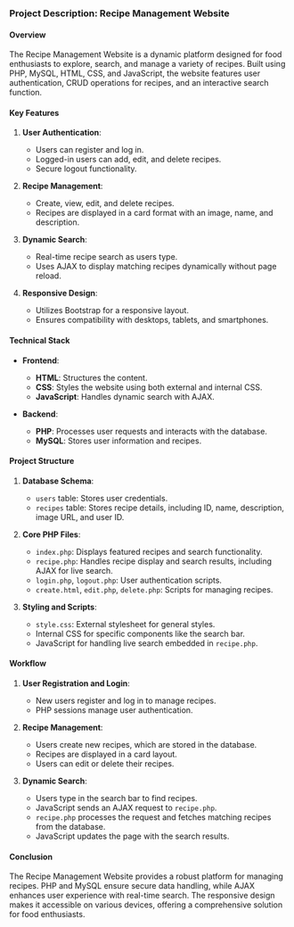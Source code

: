 ### Project Description: Recipe Management Website

#### Overview
The Recipe Management Website is a dynamic platform designed for food enthusiasts to explore, search, and manage a variety of recipes. Built using PHP, MySQL, HTML, CSS, and JavaScript, the website features user authentication, CRUD operations for recipes, and an interactive search function.

#### Key Features
1. **User Authentication**:
   - Users can register and log in.
   - Logged-in users can add, edit, and delete recipes.
   - Secure logout functionality.

2. **Recipe Management**:
   - Create, view, edit, and delete recipes.
   - Recipes are displayed in a card format with an image, name, and description.

3. **Dynamic Search**:
   - Real-time recipe search as users type.
   - Uses AJAX to display matching recipes dynamically without page reload.

4. **Responsive Design**:
   - Utilizes Bootstrap for a responsive layout.
   - Ensures compatibility with desktops, tablets, and smartphones.

#### Technical Stack
- **Frontend**:
  - **HTML**: Structures the content.
  - **CSS**: Styles the website using both external and internal CSS.
  - **JavaScript**: Handles dynamic search with AJAX.

- **Backend**:
  - **PHP**: Processes user requests and interacts with the database.
  - **MySQL**: Stores user information and recipes.

#### Project Structure
1. **Database Schema**:
   - `users` table: Stores user credentials.
   - `recipes` table: Stores recipe details, including ID, name, description, image URL, and user ID.

2. **Core PHP Files**:
   - `index.php`: Displays featured recipes and search functionality.
   - `recipe.php`: Handles recipe display and search results, including AJAX for live search.
   - `login.php`, `logout.php`: User authentication scripts.
   - `create.html`, `edit.php`, `delete.php`: Scripts for managing recipes.

3. **Styling and Scripts**:
   - `style.css`: External stylesheet for general styles.
   - Internal CSS for specific components like the search bar.
   - JavaScript for handling live search embedded in `recipe.php`.

#### Workflow
1. **User Registration and Login**:
   - New users register and log in to manage recipes.
   - PHP sessions manage user authentication.

2. **Recipe Management**:
   - Users create new recipes, which are stored in the database.
   - Recipes are displayed in a card layout.
   - Users can edit or delete their recipes.

3. **Dynamic Search**:
   - Users type in the search bar to find recipes.
   - JavaScript sends an AJAX request to `recipe.php`.
   - `recipe.php` processes the request and fetches matching recipes from the database.
   - JavaScript updates the page with the search results.

#### Conclusion
The Recipe Management Website provides a robust platform for managing recipes. PHP and MySQL ensure secure data handling, while AJAX enhances user experience with real-time search. The responsive design makes it accessible on various devices, offering a comprehensive solution for food enthusiasts.

